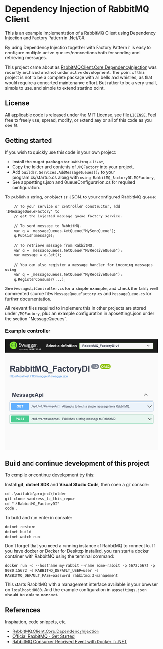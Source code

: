 # Dependency Injection of RabbitMQ Client

This is an example implementation of a RabbitMQ Client using Dependency
Injection and Factory Pattern in .Net/C#.

By using Dependency Injection together with Factory Pattern it is easy to configure
multiple active queues/connections both for sending and retrieving messages.

This project came about as [RabbitMQ.Client.Core.DependencyInjection](https://github.com/AntonyVorontsov/RabbitMQ.Client.Core.DependencyInjection)
was recently archived and not under active development.
The point of this project is not to be a complete package with all bells and
whistles, as that would require a concerted maintenance effort. But rather to
be a very small, simple to use, and simple to extend starting point.

## License

All applicable code is released under the MIT License, see file `LICENSE`.
Feel free to freely use, spread, modify, or extend any or all of this code as
you see fit.

## Getting started

If you wish to quickly use this code in your own project:

-   Install the nuget package for `RabbitMQ.Client`,
-   Copy the folder and contents of `/MQFactory` into your project,
-   Add `builder.Services.AddMessageQueues();` to your program.cs/startup.cs along with `using RabbitMQ_FactoryDI.MQFactory`,
-   See appsettings.json and QueueConfiguration.cs for required configuration.

To publish a string, or object as JSON, to your configured RabbitMQ queue:

```
    // To your service or controller constructor, add 'IMessageQueueFactory' to
    // get the injected message queue factory service.

    // To send message to RabbitMQ.
    var q = _messageQueues.GetQueue("MySendQueue");
    q.Publish(message);

    // To retrieve message from RabbitMQ.
    var q = _messageQueues.GetQueue("MyReceiveQueue");
    var message = q.Get();

    // You can also register a message handler for incoming messages using
    var q = _messageQueues.GetQueue("MyReceiveQueue");
    q.RegisterConsumer(...);
```

See `MessageApiController.cs` for a simple example, and check the fairly well
commented source files `MessageQueueFactory.cs` and `MessageQueue.cs` for
further documentation.

All relevant files required to implement this in other projects are stored under
`/MQFactory`, plus an example configuration in appsettings.json under the
section "MessageQueues".

### Example controller

![MessageApiController](https://raw.githubusercontent.com/mikosken/RabbitMQ_FactoryDI/master/Swagger_UI.png)

## Build and continue development of this project

To compile or continue development try this:

Install **git**, **dotnet SDK** and **Visual Studio Code**, then open a git console:

```
cd .\suitable\project\folder
git clone <address_to_this_repo>
cd ".\RabbitMQ_FactoryDI"
code .
```

To build and run enter in console:

```
dotnet restore
dotnet build
dotnet watch run
```

Don't forget that you need a running instance of RabbitMQ to connect to.
If you have docker or Docker for Desktop installed, you can start a docker
container with RabbitMQ using the terminal command:

```
docker run -d --hostname my-rabbit --name some-rabbit -p 5672:5672 -p 8080:15672 -e RABBITMQ_DEFAULT_USER=user -e RABBITMQ_DEFAULT_PASS=password rabbitmq:3-management
```

This starts RabbitMQ with a management interface available in your browser on
`localhost:8080`. And the example configuration in `appsettings.json` should
be able to connect.

## References

Inspiration, code snippets, etc.

-   [RabbitMQ.Client.Core.DependencyInjection](https://github.com/AntonyVorontsov/RabbitMQ.Client.Core.DependencyInjection)
-   [Official RabbitMQ - Get Started](https://www.rabbitmq.com/getstarted.html)
-   [RabbitMQ Consumer Received Event with Docker in .NET](https://medium.com/swlh/rabbitmq-consumer-received-event-with-docker-in-net-cb2cde6a12f3)
